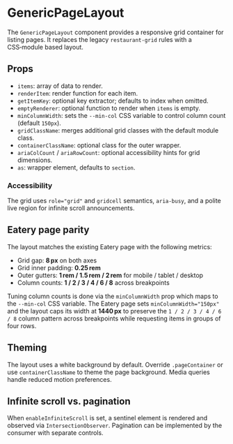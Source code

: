 # GenericPageLayout

The `GenericPageLayout` component provides a responsive grid container for listing pages. It replaces the legacy `restaurant-grid` rules with a CSS‑module based layout.

## Props

- `items`: array of data to render.
- `renderItem`: render function for each item.
- `getItemKey`: optional key extractor; defaults to index when omitted.
- `emptyRenderer`: optional function to render when `items` is empty.
- `minColumnWidth`: sets the `--min-col` CSS variable to control column count (default `150px`).
- `gridClassName`: merges additional grid classes with the default module class.
- `containerClassName`: optional class for the outer wrapper.
- `ariaColCount` / `ariaRowCount`: optional accessibility hints for grid dimensions.
- `as`: wrapper element, defaults to `section`.

### Accessibility

The grid uses `role="grid"` and `gridcell` semantics, `aria-busy`, and a polite live region for infinite scroll announcements.

## Eatery page parity

The layout matches the existing Eatery page with the following metrics:

- Grid gap: **8 px** on both axes
- Grid inner padding: **0.25 rem**
- Outer gutters: **1 rem / 1.5 rem / 2 rem** for mobile / tablet / desktop
- Column counts: **1 / 2 / 3 / 4 / 6 / 8** across breakpoints

Tuning column counts is done via the `minColumnWidth` prop which maps to the `--min-col` CSS variable.
The Eatery page sets `minColumnWidth="150px"` and the layout caps its width at **1440 px** to preserve the `1 / 2 / 3 / 4 / 6 / 8` column pattern across breakpoints while requesting items in groups of four rows.

## Theming

The layout uses a white background by default. Override `.pageContainer` or use `containerClassName` to theme the page background. Media queries handle reduced motion preferences.

## Infinite scroll vs. pagination

When `enableInfiniteScroll` is set, a sentinel element is rendered and observed via `IntersectionObserver`. Pagination can be implemented by the consumer with separate controls.

